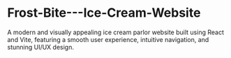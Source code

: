 # Frost-Bite---Ice-Cream-Website
A modern and visually appealing ice cream parlor website built using React and Vite, featuring a smooth user experience, intuitive navigation, and stunning UI/UX design.
